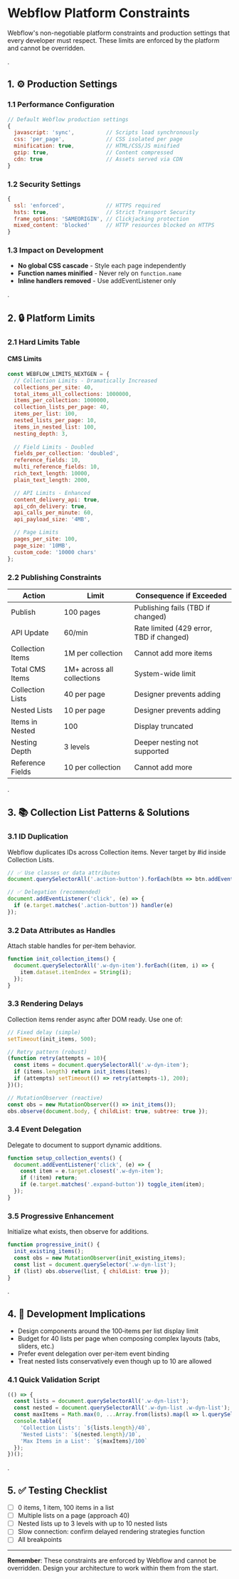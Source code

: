 # Webflow Platform Constraints

Webflow's non-negotiable platform constraints and production settings that every developer must respect. These limits are enforced by the platform and cannot be overridden.

.

## 1. ⚙️ Production Settings

### 1.1 Performance Configuration
```javascript
// Default Webflow production settings
{
  javascript: 'sync',          // Scripts load synchronously
  css: 'per_page',             // CSS isolated per page
  minification: true,          // HTML/CSS/JS minified
  gzip: true,                  // Content compressed
  cdn: true                    // Assets served via CDN
}
```

### 1.2 Security Settings
```javascript
{
  ssl: 'enforced',             // HTTPS required
  hsts: true,                  // Strict Transport Security
  frame_options: 'SAMEORIGIN', // Clickjacking protection
  mixed_content: 'blocked'     // HTTP resources blocked on HTTPS
}
```

### 1.3 Impact on Development
- **No global CSS cascade** - Style each page independently
- **Function names minified** - Never rely on `function.name`
- **Inline handlers removed** - Use addEventListener only

.

## 2. 🔒 Platform Limits

### 2.1 Hard Limits Table

#### CMS Limits
```javascript
const WEBFLOW_LIMITS_NEXTGEN = {
  // Collection Limits - Dramatically Increased
  collections_per_site: 40,              
  total_items_all_collections: 1000000,  
  items_per_collection: 1000000,         
  collection_lists_per_page: 40,        
  items_per_list: 100,                  
  nested_lists_per_page: 10,            
  items_in_nested_list: 100,            
  nesting_depth: 3,                     
  
  // Field Limits - Doubled
  fields_per_collection: 'doubled',      
  reference_fields: 10,                  
  multi_reference_fields: 10,           
  rich_text_length: 10000,             
  plain_text_length: 2000,            

  // API Limits - Enhanced
  content_delivery_api: true,           
  api_cdn_delivery: true,               
  api_calls_per_minute: 60,             
  api_payload_size: '4MB',              

  // Page Limits
  pages_per_site: 100,                  
  page_size: '10MB',                    
  custom_code: '10000 chars'             
};
```

### 2.2 Publishing Constraints

| Action | Limit | Consequence if Exceeded |
|--------|-------|-------------------------|
| Publish | 100 pages | Publishing fails (TBD if changed) |
| API Update | 60/min | Rate limited (429 error, TBD if changed) |
| Collection Items | 1M per collection | Cannot add more items |
| Total CMS Items | 1M+ across all collections | System-wide limit |
| Collection Lists | 40 per page | Designer prevents adding |
| Nested Lists | 10 per page | Designer prevents adding |
| Items in Nested | 100 | Display truncated |
| Nesting Depth | 3 levels | Deeper nesting not supported |
| Reference Fields | 10 per collection | Cannot add more |

.

## 3. 📚 Collection List Patterns & Solutions

### 3.1 ID Duplication
Webflow duplicates IDs across Collection items. Never target by #id inside Collection Lists.

```javascript
// ✅ Use classes or data attributes
document.querySelectorAll('.action-button').forEach(btn => btn.addEventListener('click', handler));

// ✅ Delegation (recommended)
document.addEventListener('click', (e) => {
  if (e.target.matches('.action-button')) handler(e)
});
```

### 3.2 Data Attributes as Handles
Attach stable handles for per‑item behavior.
```javascript
function init_collection_items() {
  document.querySelectorAll('.w-dyn-item').forEach((item, i) => {
    item.dataset.itemIndex = String(i);
  });
}
```

### 3.3 Rendering Delays
Collection items render async after DOM ready. Use one of:
```javascript
// Fixed delay (simple)
setTimeout(init_items, 500);

// Retry pattern (robust)
(function retry(attempts = 10){
  const items = document.querySelectorAll('.w-dyn-item');
  if (items.length) return init_items(items);
  if (attempts) setTimeout(() => retry(attempts-1), 200);
})();

// MutationObserver (reactive)
const obs = new MutationObserver(() => init_items());
obs.observe(document.body, { childList: true, subtree: true });
```

### 3.4 Event Delegation
Delegate to document to support dynamic additions.
```javascript
function setup_collection_events() {
  document.addEventListener('click', (e) => {
    const item = e.target.closest('.w-dyn-item');
    if (!item) return;
    if (e.target.matches('.expand-button')) toggle_item(item);
  });
}
```

### 3.5 Progressive Enhancement
Initialize what exists, then observe for additions.
```javascript
function progressive_init() {
  init_existing_items();
  const obs = new MutationObserver(init_existing_items);
  const list = document.querySelector('.w-dyn-list');
  if (list) obs.observe(list, { childList: true });
}
```

.

## 4. 🧩 Development Implications

- Design components around the 100‑items per list display limit
- Budget for 40 lists per page when composing complex layouts (tabs, sliders, etc.)
- Prefer event delegation over per‑item event binding
- Treat nested lists conservatively even though up to 10 are allowed

### 4.1 Quick Validation Script
```javascript
(() => {
  const lists = document.querySelectorAll('.w-dyn-list');
  const nested = document.querySelectorAll('.w-dyn-list .w-dyn-list');
  const maxItems = Math.max(0, ...Array.from(lists).map(l => l.querySelectorAll('.w-dyn-item').length));
  console.table({
    'Collection Lists': `${lists.length}/40`,
    'Nested Lists': `${nested.length}/10`,
    'Max Items in a List': `${maxItems}/100`
  });
})();
```

.

## 5. ✅ Testing Checklist

- [ ] 0 items, 1 item, 100 items in a list
- [ ] Multiple lists on a page (approach 40)
- [ ] Nested lists up to 3 levels with up to 10 nested lists
- [ ] Slow connection: confirm delayed rendering strategies function
- [ ] All breakpoints

---

**Remember**: These constraints are enforced by Webflow and cannot be overridden. Design your architecture to work within them from the start.